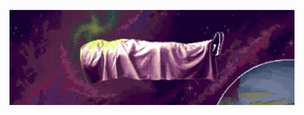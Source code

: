 <p align="center">
  <img src="https://raw.githubusercontent.com/0xA95/0xA95/master/cover.png">
</p>
